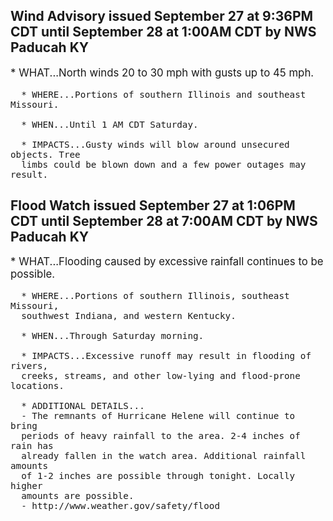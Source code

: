 <p>
   <h2>Wind Advisory issued September 27 at 9:36PM CDT until September 28 at 1:00AM CDT by NWS Paducah KY</h2>
   <div style="font-size:120%">* WHAT...North winds 20 to 30 mph with gusts up to 45 mph.
      
      * WHERE...Portions of southern Illinois and southeast Missouri.
      
      * WHEN...Until 1 AM CDT Saturday.
      
      * IMPACTS...Gusty winds will blow around unsecured objects. Tree
      limbs could be blown down and a few power outages may result.
   </div>
</p>
<p>
   <h2>Flood Watch issued September 27 at 1:06PM CDT until September 28 at 7:00AM CDT by NWS Paducah KY</h2>
   <div style="font-size:120%">* WHAT...Flooding caused by excessive rainfall continues to be
      possible.
      
      * WHERE...Portions of southern Illinois, southeast Missouri,
      southwest Indiana, and western Kentucky.
      
      * WHEN...Through Saturday morning.
      
      * IMPACTS...Excessive runoff may result in flooding of rivers,
      creeks, streams, and other low-lying and flood-prone locations.
      
      * ADDITIONAL DETAILS...
      - The remnants of Hurricane Helene will continue to bring
      periods of heavy rainfall to the area. 2-4 inches of rain has
      already fallen in the watch area. Additional rainfall amounts
      of 1-2 inches are possible through tonight. Locally higher
      amounts are possible.
      - http://www.weather.gov/safety/flood
   </div>
</p>